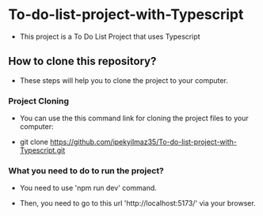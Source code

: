 # To-do-list-project-with-Typescript

- This project is a To Do List Project that uses Typescript

## How to clone this repository?

- These steps will help you to clone the project to your computer.

### Project Cloning

- You can use the this command link for cloning the project files to your computer:

- git clone  https://github.com/ipekyilmaz35/To-do-list-project-with-Typescript.git

### What you need to do to run the project?

- You need to use 'npm run dev' command.

- Then, you need to go to this url 'http://localhost:5173/'  via your browser.
